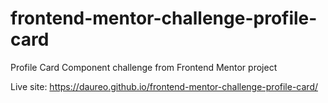 # frontend-mentor-challenge-profile-card
Profile Card Component challenge from Frontend Mentor project

Live site: https://daureo.github.io/frontend-mentor-challenge-profile-card/

